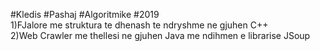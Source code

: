 #Kledis #Pashaj #Algoritmike #2019<br />
1)FJalore me struktura te dhenash te ndryshme ne gjuhen C++<br />
2)Web Crawler me thellesi ne gjuhen Java me ndihmen e librarise JSoup
